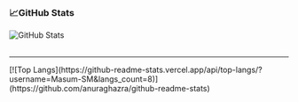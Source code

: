 ### :chart_with_upwards_trend:GitHub Stats


![GitHub Stats](https://github-readme-stats.vercel.app/api?username=Masum-SM&theme=radical)
<br />
<br />
<hr>
[![Top Langs](https://github-readme-stats.vercel.app/api/top-langs/?username=Masum-SM&langs_count=8)](https://github.com/anuraghazra/github-readme-stats)

